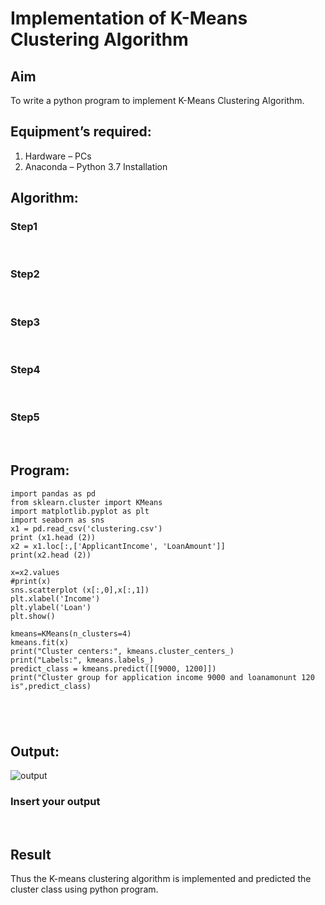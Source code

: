 # Implementation of K-Means Clustering Algorithm
## Aim
To write a python program to implement K-Means Clustering Algorithm.
## Equipment’s required:
1.	Hardware – PCs
2.	Anaconda – Python 3.7 Installation

## Algorithm:

### Step1
<br>

### Step2
<br>

### Step3
<br>

### Step4
<br>

### Step5
<br>

## Program:
```
import pandas as pd
from sklearn.cluster import KMeans 
import matplotlib.pyplot as plt
import seaborn as sns 
x1 = pd.read_csv('clustering.csv') 
print (x1.head (2)) 
x2 = x1.loc[:,['ApplicantIncome', 'LoanAmount']] 
print(x2.head (2))

x=x2.values
#print(x)
sns.scatterplot (x[:,0],x[:,1])
plt.xlabel('Income')
plt.ylabel('Loan')
plt.show()

kmeans=KMeans(n_clusters=4)
kmeans.fit(x)
print("Cluster centers:", kmeans.cluster_centers_)
print("Labels:", kmeans.labels_)
predict_class = kmeans.predict([[9000, 1200]])
print("Cluster group for application income 9000 and loanamonunt 120 is",predict_class)





```
## Output:
![output](cluster.png)
### Insert your output

<br>

## Result
Thus the K-means clustering algorithm is implemented and predicted the cluster class using python program.
